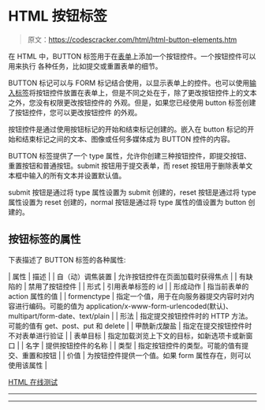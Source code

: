 # HTML 按钮标签

> 原文：<https://codescracker.com/html/html-button-elements.htm>

在 HTML 中，BUTTON 标签用于在[表单](/html/html-forms.htm)上添加一个按钮控件。一个按钮控件可以用来执行 各种任务，比如提交或重置表单的细节。

BUTTON 标记可以与 FORM 标记结合使用，以显示表单上的控件。也可以使用[输入标签](/html/html-input-element-types.htm)将按钮控件放置在表单上，但是不同之处在于，除了更改按钮控件上的文本之外，您没有权限更改按钮控件的 外观。但是，如果您已经使用 button 标签创建了按钮控件，您可以更改按钮控件 的外观。

按钮控件是通过使用按钮标记的开始和结束标记创建的。嵌入在 button 标记的开始和结束标记之间的文本、图像或任何多媒体成为 BUTTON 控件的内容。

BUTTON 标签提供了一个 type 属性，允许你创建三种按钮控件，即提交按钮、重置按钮和普通按钮。submit 按钮用于提交表单，而 reset 按钮用于删除表单文本框中输入的所有文本并设置默认值。

submit 按钮是通过将 type 属性设置为 submit 创建的，reset 按钮是通过将 type 属性设置为 reset 创建的，normal 按钮是通过将 type 属性的值设置为 button 创建的。

## 按钮标签的属性

下表描述了 BUTTON 标签的各种属性:

| 属性 | 描述 |
| 自（动）调焦装置 | 允许按钮控件在页面加载时获得焦点 |
| 有缺陷的 | 禁用了按钮控件 |
| 形式 | 引用表单标签的 id |
| 形成动作 | 指当前表单的 action 属性的值 |
| formenctype | 指定一个值，用于在向服务器提交内容时对内容进行编码。可能的值为 application/x-www-form-urlencoded(默认)、multipart/form-date、text/plain |
| 形法 | 指定提交按钮控件时的 HTTP 方法。可能的值有 get、post、put 和 delete |
| 甲酰新戊酸盐 | 指定在提交按钮控件时不对表单进行验证 |
| 表单目标 | 指定加载浏览上下文的目标，如新选项卡或新窗口 |
| 名字 | 提供按钮控件的名称 |
| 类型 | 指定按钮控件的类型。可能的值有提交、重置和按钮 |
| 价值 | 为按钮控件提供一个值。如果 form 属性存在，则可以使用该属性 |

[HTML 在线测试](/exam/showtest.php?subid=4)

* * *

* * *